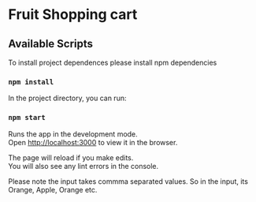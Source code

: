 # Fruit Shopping cart

## Available Scripts

To install project dependences please install npm dependencies

### `npm install`

In the project directory, you can run:

### `npm start`

Runs the app in the development mode.\
Open [http://localhost:3000](http://localhost:3000) to view it in the browser.

The page will reload if you make edits.\
You will also see any lint errors in the console.

Please note the input takes commma separated values. So in the input, its Orange, Apple, Orange etc.